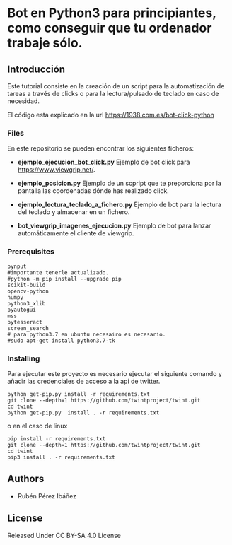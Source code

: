 # Bot en Python3 para principiantes, como conseguir que tu ordenador trabaje sólo.

## Introducción

Este tutorial consiste en la creación de un script para la automatización de tareas a través de clicks o para la lectura/pulsado de teclado en caso de necesidad.

El código esta explicado en la url https://1938.com.es/bot-click-python

### Files

En este repositorio se pueden encontrar los siguientes ficheros:

* **ejemplo_ejecucion_bot_click.py**  Ejemplo de bot click para https://www.viewgrip.net/.

* **ejemplo_posicion.py** Ejemplo de un scpript que te preporciona por la pantalla las coordenadas dónde has realizado click. 

* **ejemplo_lectura_teclado_a_fichero.py** Ejemplo de bot para la lectura del teclado y almacenar en un fichero.

* **bot_viewgrip_imagenes_ejecucion.py** Ejemplo de bot para lanzar automáticamente el cliente de viewgrip. 

### Prerequisites

```
pynput
#importante tenerle actualizado.
#python -m pip install --upgrade pip 
scikit-build
opencv-python
numpy
python3_xlib
pyautogui
mss
pytesseract
screen_search
# para python3.7 en ubuntu necesairo es necesario. 
#sudo apt-get install python3.7-tk
```

### Installing
Para ejecutar este proyecto es necesario ejecutar el siguiente comando y añadir las credenciales de acceso a la api de twitter. 

```
python get-pip.py install -r requirements.txt
git clone --depth=1 https://github.com/twintproject/twint.git
cd twint
python get-pip.py  install . -r requirements.txt
```
o en el caso de linux

```
pip install -r requirements.txt
git clone --depth=1 https://github.com/twintproject/twint.git
cd twint
pip3 install . -r requirements.txt
```

## Authors
* Rubén Pérez Ibáñez

## License
Released Under CC BY-SA 4.0 License
